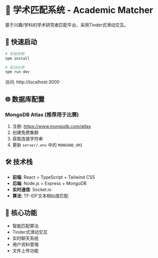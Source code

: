 # 🎯 学术匹配系统 - Academic Matcher

基于兴趣/学科的学术研究者匹配平台，采用Tinder式滑动交互。

## 🚀 快速启动

```bash
# 安装依赖
npm install

# 启动应用
npm run dev
```

访问: http://localhost:3000

## 🌐 数据库配置

### MongoDB Atlas (推荐用于比赛)
1. 注册: https://www.mongodb.com/atlas
2. 创建免费集群
3. 获取连接字符串
4. 更新 `server/.env` 中的 `MONGODB_URI`

## 🛠️ 技术栈
- **前端**: React + TypeScript + Tailwind CSS
- **后端**: Node.js + Express + MongoDB
- **实时通信**: Socket.io
- **算法**: TF-IDF文本相似度匹配

## 🎯 核心功能
- 智能匹配算法
- Tinder式滑动交互
- 实时聊天系统
- 用户资料管理
- 文件上传功能